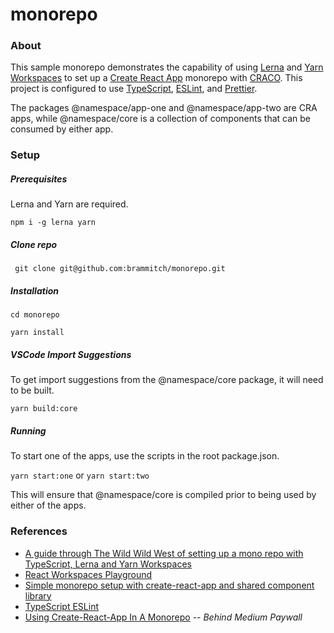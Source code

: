 # monorepo

### About

This sample monorepo demonstrates the capability of using [Lerna](https://github.com/lerna/lerna) and [Yarn](https://github.com/yarnpkg/yarn) [Workspaces](https://classic.yarnpkg.com/en/docs/workspaces) to set up a [Create React App](https://github.com/facebook/create-react-app) monorepo with [CRACO](https://github.com/gsoft-inc/craco). This project is configured to use [TypeScript](https://github.com/microsoft/TypeScript), [ESLint](https://github.com/eslint/eslint), and [Prettier](https://github.com/prettier/prettier).

The packages @namespace/app-one and @namespace/app-two are CRA apps, while @namespace/core is a collection of components that can be consumed by either app.

### Setup

##### Prerequisites

Lerna and Yarn are required.

`npm i -g lerna yarn`

##### Clone repo

` git clone git@github.com:brammitch/monorepo.git`

##### Installation

`cd monorepo`

`yarn install`

##### VSCode Import Suggestions

To get import suggestions from the @namespace/core package, it will need to be built.

`yarn build:core`

##### Running

To start one of the apps, use the scripts in the root package.json.

`yarn start:one` or `yarn start:two`

This will ensure that @namespace/core is compiled prior to being used by either of the apps.

### References

- [A guide through The Wild Wild West of setting up a mono repo with TypeScript, Lerna and Yarn Workspaces](https://medium.com/ah-technology/a-guide-through-the-wild-wild-west-of-setting-up-a-mono-repo-with-typescript-lerna-and-yarn-ed6a1e5467a)
- [React Workspaces Playground](https://github.com/react-workspaces/react-workspaces-playground)
- [Simple monorepo setup with create-react-app and shared component library](https://jibin.tech/monorepo-with-create-react-app/)
- [TypeScript ESLint](https://github.com/typescript-eslint/typescript-eslint)
- [Using Create-React-App In A Monorepo](https://medium.com/frontend-digest/using-create-react-app-in-a-monorepo-a4e6f25be7aa) -- _Behind Medium Paywall_
